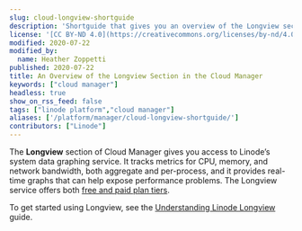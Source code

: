 ```yaml
---
slug: cloud-longview-shortguide
description: 'Shortguide that gives you an overview of the Longview section of the Cloud Manager.'
license: '[CC BY-ND 4.0](https://creativecommons.org/licenses/by-nd/4.0)'
modified: 2020-07-22
modified_by:
  name: Heather Zoppetti
published: 2020-07-22
title: An Overview of the Longview Section in the Cloud Manager
keywords: ["cloud manager"]
headless: true
show_on_rss_feed: false
tags: ["linode platform","cloud manager"]
aliases: ['/platform/manager/cloud-longview-shortguide/']
contributors: ["Linode"]
---
```


The **Longview** section of Cloud Manager gives you access to Linode’s system data graphing service. It tracks metrics for CPU, memory, and network bandwidth, both aggregate and per-process, and it provides real-time graphs that can help expose performance problems. The Longview service offers both [free and paid plan tiers](/docs/products/tools/longview/get-started/#longview-plan-details).

To get started using Longview, see the [Understanding Linode Longview](/docs/products/tools/longview/get-started/) guide.

